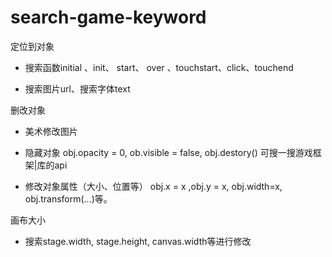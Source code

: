 # search-game-keyword

定位到对象

 * 搜索函数initial 、init、 start、 over 、touchstart、click、touchend
 
 * 搜索图片url、搜索字体text

删改对象

  * 美术修改图片
  
  * 隐藏对象    obj.opacity = 0, ob.visible = false, obj.destory() 可搜一搜游戏框架|库的api
  
  * 修改对象属性（大小、位置等）    obj.x = x ,obj.y = x, obj.width=x, obj.transform(...)等。
  

 画布大小

  * 搜索stage.width, stage.height, canvas.width等进行修改
 

